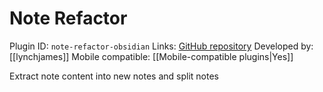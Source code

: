 # Note Refactor

Plugin ID: `note-refactor-obsidian`
Links: [GitHub repository](https://github.com/lynchjames/note-refactor-obsidian)
Developed by: [[lynchjames]]
Mobile compatible: [[Mobile-compatible plugins|Yes]]

Extract note content into new notes and split notes
